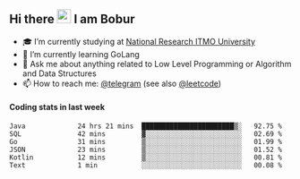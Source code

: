 ## Hi there <img src="https://media.giphy.com/media/hvRJCLFzcasrR4ia7z/giphy.gif" width="25px" height="25px"> I am Bobur

- :mortar_board: I’m currently studying at [National Research ITMO University](https://itmo.ru/)
- :seedling: I’m currently learning GoLang
- :speech_balloon: Ask me about anything related to Low Level Programming or Algorithm and Data Structures
- :mailbox: How to reach me: [@telegram](https://t.me/octoant) (see also [@leetcode](https://leetcode.com/octoant/))    

#### Coding stats in last week

<!--START_SECTION:waka-->

```text
Java             24 hrs 21 mins  ███████████████████████▒░   92.75 %
SQL              42 mins         ▓░░░░░░░░░░░░░░░░░░░░░░░░   02.69 %
Go               31 mins         ▒░░░░░░░░░░░░░░░░░░░░░░░░   01.99 %
JSON             23 mins         ▒░░░░░░░░░░░░░░░░░░░░░░░░   01.52 %
Kotlin           12 mins         ▒░░░░░░░░░░░░░░░░░░░░░░░░   00.81 %
Text             1 min           ░░░░░░░░░░░░░░░░░░░░░░░░░   00.08 %
```

<!--END_SECTION:waka-->
